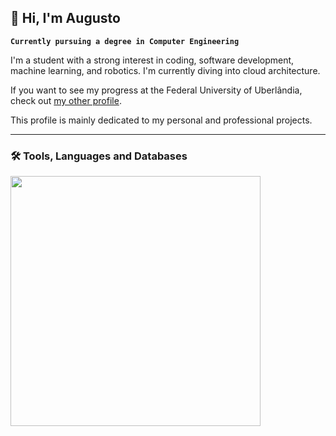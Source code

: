 
## 👋 Hi, I'm Augusto 

**`Currently pursuing a degree in Computer Engineering`**

I'm a student with a strong interest in coding, software development, machine learning, and robotics. I'm currently diving into cloud architecture.

If you want to see my progress at the Federal University of Uberlândia, check out [my other profile](https://github.com/AugustoSoaresPorto).

This profile is mainly dedicated to my personal and professional projects.

---

### 🛠️ Tools, Languages and Databases


<p align="left">
  <a href="https://github.com/AugustoSPorto">
    <img src="https://github-readme-stats.vercel.app/api/top-langs/?username=AugustoSPorto&layout=compact&show_icons=true&count_private=true&title_color=0891b2&text_color=ffffff&icon_color=0891b2&bg_color=1c1917&hide_border=true&cache_seconds=3600" width="400"/>
  </a>
</p>


